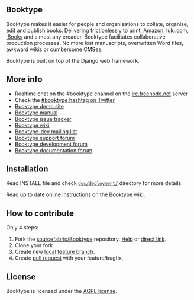 Booktype
--------

Booktype makes it easier for people and organisations to collate, organise, edit and publish books.
Delivering frictionlessly to print, [Amazon](http://amazon.com), [lulu.com](http://www.lulu.com/), [iBooks](http://www.apple.com/ibooks/) and almost any ereader, Booktype  facilitates collaborative production processes.
No more lost manuscripts, overwritten Word files, awkward wikis or cumbersome CMSes.

Booktype is built on top of the Django web framework.


More info
---------

- Realtime chat on the #booktype channel on the [irc.freenode.net](http://freenode.net/irc_servers.shtml) server
- Check the [#booktype hashtag on Twitter](https://twitter.com/search?q=%23booktype.)      
- [Booktype demo site](http://booktype-demo.sourcefabric.org/)
- [Booktype manual](http://sourcefabric.booktype.pro/booktype-20-for-authors-and-publishers/)
- [Booktype issue tracker](http://dev.sourcefabric.org/browse/BK)
- [Booktype wiki](https://wiki.sourcefabric.org/display/Booktype/Booktype)
- [Booktype-dev mailing list](https://groups.google.com/forum/#!forum/booktype-dev)
- [Booktype support forum](http://forum.sourcefabric.org/categories/booktype-support)
- [Booktype development forum](http://forum.sourcefabric.org/categories/booktype-development)
- [Booktype documentation forum](http://forum.sourcefabric.org/categories/booktype-documentation)


Installation
------------

Read INSTALL file and check [`doc/deployment/`](doc/deployment/) directory for more details.

Read up to date [online instructions](https://wiki.sourcefabric.org/display/Booktype/Installing) on the [Booktype wiki](https://wiki.sourcefabric.org/display/Booktype/Booktype).


How to contribute
-----------------

Only 4 steps:

1. Fork the [sourcefabric/Booktype](https://github.com/sourcefabric/Booktype/) repository.
   [Help](https://help.github.com/articles/fork-a-repo) or [direct link](https://github.com/sourcefabric/Booktype/fork).
2. Clone your fork
3. Create new [local feature branch](http://learn.github.com/p/branching.html).
4. Create [pull request](https://help.github.com/articles/creating-a-pull-request) with your feature/bugfix.


License
-------

Booktype is licensed under the [AGPL license](LICENSE.txt).

